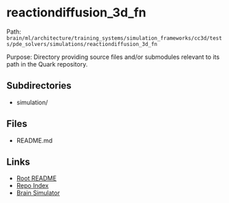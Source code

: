 # reactiondiffusion_3d_fn

Path: `brain/ml/architecture/training_systems/simulation_frameworks/cc3d/tests/pde_solvers/simulations/reactiondiffusion_3d_fn`

Purpose: Directory providing source files and/or submodules relevant to its path in the Quark repository.

## Subdirectories
- simulation/

## Files
- README.md

## Links
- [Root README](../../../../../../../../../README.md)
- [Repo Index](../../../../../../../../../repo_index.json)
- [Brain Simulator](../../../../../../../../../brain/architecture/brain_simulator.py)
